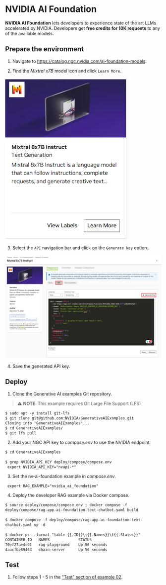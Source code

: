 # NVIDIA AI Foundation

**NVIDIA AI Foundation** lets developers to experience state of the art LLMs accelerated by NVIDIA. Developers get **free credits for 10K requests** to any of the available models.

## Prepare the environment

1.  Navigate to https://catalog.ngc.nvidia.com/ai-foundation-models.

2. Find the <i>Mixtral x7B</i> model icon and click ``Learn More``.

![Diagram](./images/image7.png)

3. Select the ```API``` navigation bar and click on the ```Generate key``` option..

![Diagram](./images/image8.png)

4. Save the generated API key.

## Deploy

1.  Clone the Generative AI examples Git repository.

> ⚠️ **NOTE**: This example requires Git Large File Support (LFS)

```
$ sudo apt -y install git-lfs
$ git clone git@github.com:NVIDIA/GenerativeAIExamples.git
Cloning into 'GenerativeAIExamples'...
$ cd GenerativeAIExamples/
$ git lfs pull
```

2. Add your NGC API key to <i>compose.env</i> to use the NVIDIA endpoint.

```
$ cd GenerativeAIExamples

$ grep NVIDIA_API_KEY deploy/compose/compose.env
 export NVIDIA_API_KEY="nvapi-*"
```

3. Set the nv-ai-foundation example in <i>compose.env</i>.
```
 export RAG_EXAMPLE="nvidia_ai_foundation"
```
4. Deploy the developer RAG example via Docker compose.

```
$ source deploy/compose/compose.env ; docker compose -f deploy/compose/rag-app-ai-foundation-text-chatbot.yaml build

$ docker compose -f deploy/compose/rag-app-ai-foundation-text-chatbot.yaml up -d

$ docker ps --format "table {{.ID}}\t{{.Names}}\t{{.Status}}"
CONTAINER ID   NAMES             STATUS
70ef27ae4c91   rag-playground    Up 56 seconds
4aacfbe89464   chain-server      Up 56 seconds
```

## Test

1. Follow steps 1 - 5 in the ["Test" section of example 02](../../RetrievalAugmentedGeneration/README.md#23-test).

